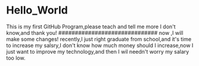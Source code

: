 # Hello_World
This is my first GitHub Program,please teach and tell me more I don't know,and thank you!
##############################
now ,I will make some changes!
recently,I just right graduate from school,and it's time to increase my salsry,I don't know how much money should I increase,now I just want to improve my technology,and then I wil needn't worry my salary too low.

